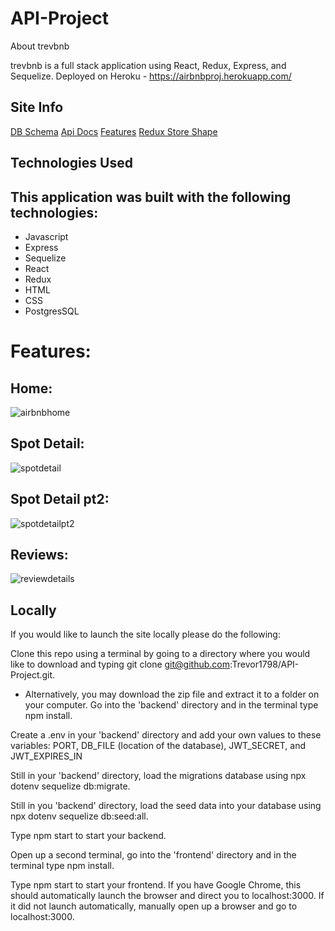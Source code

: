 # API-Project
About trevbnb

trevbnb is a full stack application using React, Redux, Express, and Sequelize. 
Deployed on Heroku - https://airbnbproj.herokuapp.com/

## Site Info

[DB Schema](https://github.com/Trevor1798/API-Project/wiki/DB-Schema)
[Api Docs](https://github.com/Trevor1798/API-Project/wiki/Api-Documentation)
[Features](https://github.com/Trevor1798/API-Project/wiki/Features:-Spots-and-Reviews)
[Redux Store Shape](https://github.com/Trevor1798/API-Project/wiki/Redux-store-shape)


## Technologies Used 


## This application was built with the following technologies:
  
   * Javascript
   * Express
   * Sequelize
   * React
   * Redux
   * HTML
   * CSS
   * PostgresSQL
    
    
# Features:
    
## Home:
![airbnbhome](https://user-images.githubusercontent.com/102115797/192163304-e15d8749-c8a3-4cbf-ad6c-40e3d8f6aff0.PNG)
    
    
## Spot Detail:
![spotdetail](https://user-images.githubusercontent.com/102115797/192163359-6ba625a6-4098-40a3-a96d-4ee2f228560f.PNG)

    
## Spot Detail pt2:
![spotdetailpt2](https://user-images.githubusercontent.com/102115797/192163382-06fd4fe8-2642-4427-abd2-debd740e889d.PNG)

## Reviews:
![reviewdetails](https://user-images.githubusercontent.com/102115797/192163426-2e6f1541-091b-4e8d-a407-f07e44f5572f.PNG)

    
 ## Locally
If you would like to launch the site locally please do the following:

Clone this repo using a terminal by going to a directory where you would like to download and typing git clone git@github.com:Trevor1798/API-Project.git.
* Alternatively, you may download the zip file and extract it to a folder on your computer.
 Go into the 'backend' directory and in the terminal type npm install.

Create a .env in your 'backend' directory and add your own values to these variables: PORT, DB_FILE (location of the database), JWT_SECRET, and JWT_EXPIRES_IN

Still in your 'backend' directory, load the migrations database using npx dotenv sequelize db:migrate.

Still in you 'backend' directory, load the seed data into your database using npx dotenv sequelize db:seed:all.

Type npm start to start your backend.

Open up a second terminal, go into the 'frontend' directory and in the terminal type npm install.

Type npm start to start your frontend. If you have Google Chrome, this should automatically launch the browser and direct you to localhost:3000. If it did not launch automatically, manually open up a browser and go to localhost:3000.
    
    
